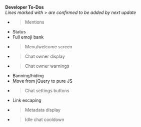   <b>Developer To-Dos</b>
  <br>
  <em>Lines marked with </em>><em> are confirmed to be added by next update</em>

 * > Mentions
 * Status
 * Full emoji bank
 * > Menu/welcome screen
 * > Chat owner display
 * > Chat owner warnings
 * Banning/hiding
 * Move from jQuery to pure JS
 * > Chat settings buttons
 * Link escaping
 * > Metadata display
 * > Idle chat cooldown
